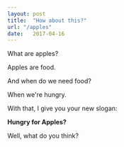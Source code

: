 ```yaml
---
layout: post
title:  "How about this?"
url: "/apples"
date:   2017-04-16
---
```

What are apples?

Apples are food.

And when do we need food?

When we're hungry.

With that, I give you your new slogan:


**Hungry for Apples?**

Well, what do you think?


